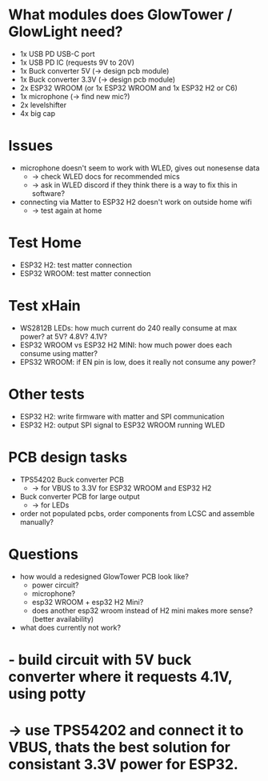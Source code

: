 
# What modules does GlowTower / GlowLight need?
- 1x USB PD USB-C port
- 1x USB PD IC (requests 9V to 20V)
- 1x Buck converter 5V (-> design pcb module)
- 1x Buck converter 3.3V (-> design pcb module)
- 2x ESP32 WROOM (or 1x ESP32 WROOM and 1x ESP32 H2 or C6)
- 1x microphone (-> find new mic?)
- 2x levelshifter
- 4x big cap


# Issues
- microphone doesn't seem to work with WLED, gives out nonesense data
  - -> check WLED docs for recommended mics
  - -> ask in WLED discord if they think there is a way to fix this in software?
- connecting via Matter to ESP32 H2 doesn't work on outside home wifi
  - -> test again at home

# Test Home
- ESP32 H2: test matter connection
- ESP32 WROOM: test matter connection

# Test xHain
- WS2812B LEDs: how much current do 240 really consume at max power? at 5V? 4.8V? 4.1V?
- ESP32 WROOM vs ESP32 H2 MINI: how much power does each consume using matter?
- EPS32 WROOM: if EN pin is low, does it really not consume any power?

# Other tests
- ESP32 H2: write firmware with matter and SPI communication
- ESP32 H2: output SPI signal to ESP32 WROOM running WLED

# PCB design tasks
- TPS54202 Buck converter PCB
  - -> for VBUS to 3.3V for ESP32 WROOM and ESP32 H2
- Buck converter PCB for large output
  - -> for LEDs
- order not populated pcbs, order components from LCSC and assemble manually?

# Questions
- how would a redesigned GlowTower PCB look like?
  - power circuit?
  - microphone?
  - esp32 WROOM + esp32 H2 Mini?
  - does another esp32 wroom instead of H2 mini makes more sense? (better availability)
- what does currently not work?



# - build circuit with 5V buck converter where it requests 4.1V, using potty
# -> use TPS54202 and connect it to VBUS, thats the best solution for consistant 3.3V power for ESP32.